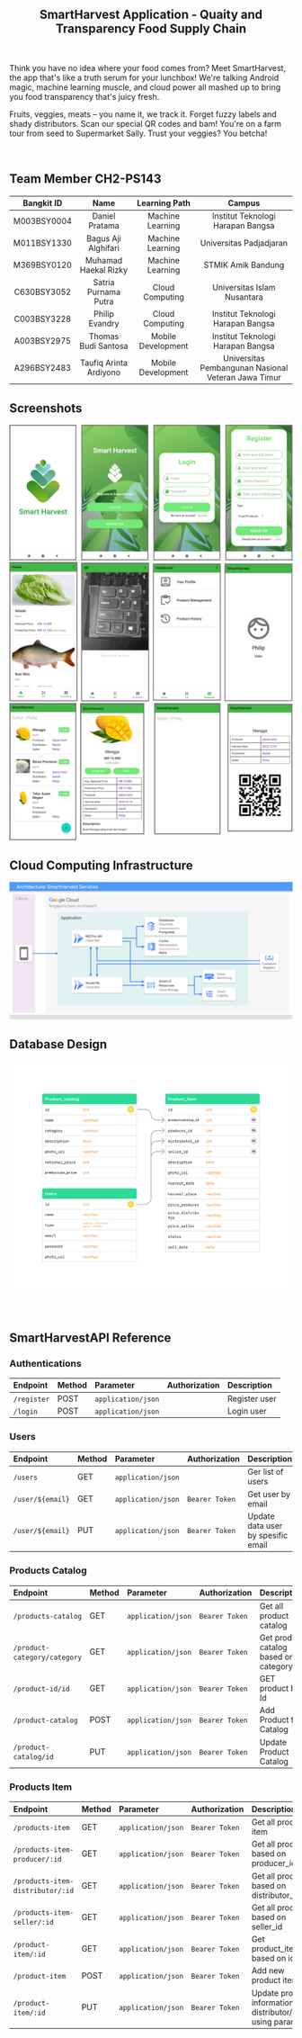 <h2 align="center"> SmartHarvest Application - Quaity and Transparency Food Supply Chain </h2> 
<br>
<p>Think you have no idea where your food comes from? Meet SmartHarvest, the app that's like a truth serum for your lunchbox! We're talking Android magic, machine learning muscle, and cloud power all mashed up to bring you food transparency that's juicy fresh.

Fruits, veggies, meats – you name it, we track it. Forget fuzzy labels and shady distributors. Scan our special QR codes and bam! You're on a farm tour from seed to Supermarket Sally. Trust your veggies? You betcha!</p>
<br>

## Team Member CH2-PS143
<div align="center">

| Bangkit ID |     Name         |  Learning Path    |     Campus    |
|:----------:|:----------------:|:-----------------:|:-----------------:|
|M003BSY0004| Daniel Pratama          | Machine Learning   | Institut Teknologi Harapan Bangsa   |
|M011BSY1330| Bagus Aji Alghifari     | Machine Learning   | Universitas Padjadjaran             |
|M369BSY0120| Muhamad Haekal Rizky    | Machine Learning   | STMIK Amik Bandung                  |
|C630BSY3052| Satria Purnama Putra    | Cloud Computing    | Universitas Islam Nusantara         |
|C003BSY3228| Philip Evandry          | Cloud Computing    | Institut Teknologi Harapan Bangsa   |
|A003BSY2975| Thomas Budi Santosa     | Mobile Development | Institut Teknologi Harapan Bangsa   |
|A296BSY2483| Taufiq Arinta Ardiyono  | Mobile Development | Universitas Pembangunan Nasional Veteran Jawa Timur |

</div>

## Screenshots

![App Screenshot1](https://github.com/Thomassantosa/SmartHarvest/blob/main/images/Screenshot1.png)
![App Screenshot2](https://github.com/Thomassantosa/SmartHarvest/blob/main/images/Screenshot2.png)
![App Screenshot3](https://github.com/Thomassantosa/SmartHarvest/blob/main/images/Screenshot3.png)
<br>

## Cloud Computing Infrastructure
![Design Infra](https://github.com/Thomassantosa/SmartHarvest/blob/main/images/CloudInrastrukture.png)

## Database Design
![Design database](https://github.com/Thomassantosa/SmartHarvest/blob/main/images/DatabaseRelation.jpg)

<br/>

## SmartHarvestAPI Reference
### Authentications
|Endpoint              |Method  | Parameter          | Authorization  | Description                                   |
|:---------------------|:-------| :------------------| :------------- | :---------------------------------------------|
| `/register`          |POST    | `application/json` |                | Register user                                 |
| `/login`             |POST    | `application/json` |                | Login user                                    |

### Users
|Endpoint              |Method  | Parameter          | Authorization  | Description                                   |
|:---------------------|:-------| :------------------| :------------- | :---------------------------------------------|
| `/users`             |GET     | `application/json` |                | Ger list of users                             |
| `/user/${email}`     |GET     | `application/json` | `Bearer Token` | Get user by email                             |
| `/user/${email}`     |PUT     | `application/json` | `Bearer Token` | Update data user by spesific email            |

### Products Catalog
|Endpoint                      |Method  | Parameter          | Authorization  | Description                           |
|:-----------------------------|:-------| :------------------| :------------- | :-------------------------------------|
| `/products-catalog`          | GET    | `application/json` | `Bearer Token` | Get all product catalog               |
| `/product-category/category` | GET    | `application/json` | `Bearer Token` | Get product catalog based on category |
| `/product-id/id`             | GET    | `application/json` | `Bearer Token` |GET product by Id                      |
| `/product-catalog`           | POST   | `application/json` | `Bearer Token` |Add Product for Catalog                |
| `/product-catalog/id`        |PUT     | `application/json` | `Bearer Token` |Update Product Catalog                 |

### Products Item
|Endpoint                          |Method  | Parameter          | Authorization  | Description                                                     |
|:---------------------------------|:-------| :------------------| :------------- | :---------------------------------------------------------------|
| `/products-item`                 | GET    | `application/json` | `Bearer Token` | Get all product item                                            |
| `/products-item-producer/:id`    | GET    | `application/json` | `Bearer Token` | Get all products based on producer_id                           |
| `/products-item-distributor/:id` | GET    | `application/json` | `Bearer Token` | Get all products based on distributor_id                        |
| `/products-item-seller/:id`      | GET    | `application/json` | `Bearer Token` | Get all products based on seller_id                             |
| `/product-item/:id`              | GET    | `application/json` | `Bearer Token` | Get product_item based on id                                    |
| `/product-item`                  | POST   | `application/json` | `Bearer Token` | Add new product item                                            |
| `/product-item/:id`              | PUT    | `application/json` | `Bearer Token` | Update product information by distributor/seller using params id|

